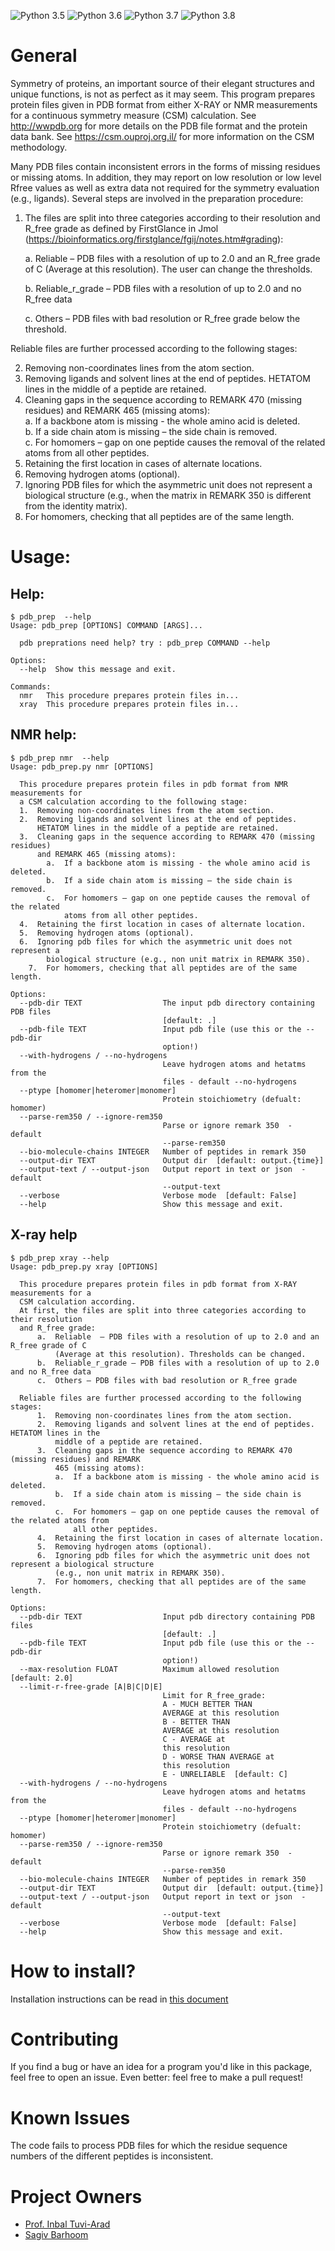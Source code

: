 ![Python 3.5](https://img.shields.io/badge/python-3.5-blue.svg)
![Python 3.6](https://img.shields.io/badge/python-3.6-blue.svg)
![Python 3.7](https://img.shields.io/badge/python-3.7-blue.svg)
![Python 3.8](https://img.shields.io/badge/python-3.8-blue.svg)


# General
Symmetry of proteins, an important source of their elegant structures and unique functions, is not as perfect as it may seem.
This program prepares protein files given in PDB format from either X-RAY or NMR measurements for a continuous symmetry measure (CSM) calculation. See http://wwpdb.org for more details on the PDB file format and the protein data bank. 
See https://csm.ouproj.org.il/ for more information on the CSM methodology.


Many PDB files contain inconsistent errors in the forms of missing residues or missing atoms. In addition, they may report on low resolution or low level Rfree values as well as extra data not required for the symmetry evaluation (e.g., ligands). Several steps are involved in the preparation procedure:  
1. The files are split into three categories according to their resolution and R_free grade as defined by FirstGlance in Jmol (https://bioinformatics.org/firstglance/fgij/notes.htm#grading):
   
   a.	Reliable  – PDB files with a resolution of up to 2.0 and an R_free grade of C (Average at this resolution). 
        The user can change the thresholds.
        
   b.	Reliable_r_grade – PDB files with a resolution of up to 2.0 and no R_free data
   
   c.	Others – PDB files with bad resolution or R_free grade below the threshold.
    
Reliable files are further processed according to the following stages:
     
2.	Removing non-coordinates lines from the atom section. 
3.	Removing ligands  and solvent lines at the end of peptides. HETATOM lines in the middle of a peptide are retained. 
4.	Cleaning gaps in the sequence according to REMARK 470 (missing residues) and REMARK 465 (missing atoms):     
    a.	If a   backbone atom is missing - the whole amino acid is deleted.     
    b.	If a   side chain atom is missing – the side chain is removed.     
    c.	For   homomers – gap on one peptide causes the removal of the related atoms from   all other peptides.     
5.	Retaining the first location in cases of alternate locations. 
6.	Removing hydrogen atoms (optional). 
7.	Ignoring PDB files for which the asymmetric unit does not represent a biological structure  (e.g., when the matrix in REMARK 350 is different from the identity matrix). 
8.	For homomers, checking that all peptides are of the same length.

 
# Usage:

## Help:
```
$ pdb_prep  --help
Usage: pdb_prep [OPTIONS] COMMAND [ARGS]...

  pdb preprations need help? try : pdb_prep COMMAND --help

Options:
  --help  Show this message and exit.

Commands:
  nmr   This procedure prepares protein files in...
  xray  This procedure prepares protein files in...
```


## NMR help:
```
$ pdb_prep nmr  --help
Usage: pdb_prep.py nmr [OPTIONS]

  This procedure prepares protein files in pdb format from NMR measurements for
  a CSM calculation according to the following stage:
  1.  Removing non-coordinates lines from the atom section.
  2.  Removing ligands and solvent lines at the end of peptides.
      HETATOM lines in the middle of a peptide are retained.
  3.  Cleaning gaps in the sequence according to REMARK 470 (missing residues)
      and REMARK 465 (missing atoms):
        a.  If a backbone atom is missing - the whole amino acid is deleted.
        b.  If a side chain atom is missing – the side chain is removed.
        c.  For homomers – gap on one peptide causes the removal of the related
            atoms from all other peptides.
  4.  Retaining the first location in cases of alternate location.
  5.  Removing hydrogen atoms (optional).
  6.  Ignoring pdb files for which the asymmetric unit does not represent a
        biological structure (e.g., non unit matrix in REMARK 350).
    7.  For homomers, checking that all peptides are of the same length.

Options:
  --pdb-dir TEXT                  The input pdb directory containing PDB files
                                  [default: .]
  --pdb-file TEXT                 Input pdb file (use this or the --pdb-dir
                                  option!)
  --with-hydrogens / --no-hydrogens
                                  Leave hydrogen atoms and hetatms from the
                                  files - default --no-hydrogens
  --ptype [homomer|heteromer|monomer]
                                  Protein stoichiometry (defualt: homomer)
  --parse-rem350 / --ignore-rem350
                                  Parse or ignore remark 350  - default
                                  --parse-rem350
  --bio-molecule-chains INTEGER   Number of peptides in remark 350
  --output-dir TEXT               Output dir  [default: output.{time}]
  --output-text / --output-json   Output report in text or json  - default
                                  --output-text
  --verbose                       Verbose mode  [default: False]
  --help                          Show this message and exit.
```

## X-ray help 
```
$ pdb_prep xray --help
Usage: pdb_prep.py xray [OPTIONS]

  This procedure prepares protein files in pdb format from X-RAY measurements for a
  CSM calculation according.
  At first, the files are split into three categories according to their resolution
  and R_free grade:
      a.  Reliable  – PDB files with a resolution of up to 2.0 and an R_free grade of C
          (Average at this resolution). Thresholds can be changed.
      b.  Reliable_r_grade – PDB files with a resolution of up to 2.0 and no R_free data
      c.  Others – PDB files with bad resolution or R_free grade

  Reliable files are further processed according to the following stages:
      1.  Removing non-coordinates lines from the atom section.
      2.  Removing ligands and solvent lines at the end of peptides. HETATOM lines in the
          middle of a peptide are retained.
      3.  Cleaning gaps in the sequence according to REMARK 470 (missing residues) and REMARK
          465 (missing atoms):
          a.  If a backbone atom is missing - the whole amino acid is deleted.
          b.  If a side chain atom is missing – the side chain is removed.
          c.  For homomers – gap on one peptide causes the removal of the related atoms from
              all other peptides.
      4.  Retaining the first location in cases of alternate location.
      5.  Removing hydrogen atoms (optional).
      6.  Ignoring pdb files for which the asymmetric unit does not represent a biological structure
          (e.g., non unit matrix in REMARK 350).
      7.  For homomers, checking that all peptides are of the same length.

Options:
  --pdb-dir TEXT                  Input pdb directory containing PDB files
                                  [default: .]
  --pdb-file TEXT                 Input pdb file (use this or the --pdb-dir
                                  option!)
  --max-resolution FLOAT          Maximum allowed resolution  [default: 2.0]
  --limit-r-free-grade [A|B|C|D|E]
                                  Limit for R_free_grade:
                                  A - MUCH BETTER THAN
                                  AVERAGE at this resolution
                                  B - BETTER THAN
                                  AVERAGE at this resolution
                                  C - AVERAGE at
                                  this resolution
                                  D - WORSE THAN AVERAGE at
                                  this resolution
                                  E - UNRELIABLE  [default: C]
  --with-hydrogens / --no-hydrogens
                                  Leave hydrogen atoms and hetatms from the
                                  files - default --no-hydrogens
  --ptype [homomer|heteromer|monomer]
                                  Protein stoichiometry (defualt: homomer)
  --parse-rem350 / --ignore-rem350
                                  Parse or ignore remark 350  - default
                                  --parse-rem350
  --bio-molecule-chains INTEGER   Number of peptides in remark 350
  --output-dir TEXT               Output dir  [default: output.{time}]
  --output-text / --output-json   Output report in text or json  - default
                                  --output-text
  --verbose                       Verbose mode  [default: False]
  --help                          Show this message and exit.
```


# How to install?

Installation instructions can be read in [this document](./install.md)





# Contributing
If you find a bug or have an idea for a program you'd like in this package, feel free to open an issue. Even better: feel free to make a pull request!

# Known Issues
The code fails to process PDB files for which the residue sequence numbers of the different peptides is inconsistent. 


# Project Owners 
* [Prof. Inbal Tuvi-Arad](https://www.openu.ac.il/en/personalsites/InbalTuviArad.aspx)
* [Sagiv Barhoom](https://github.com/sagivba)


